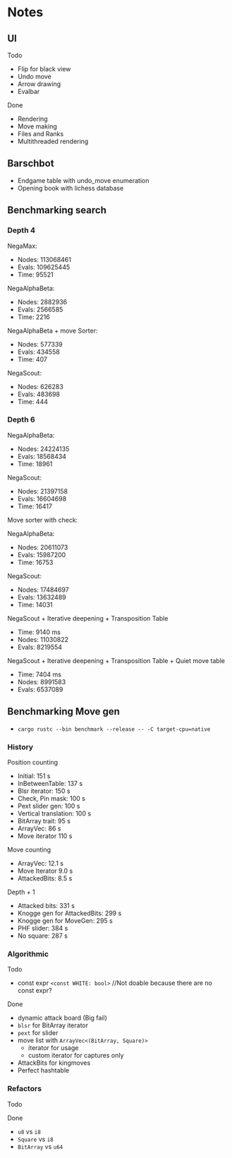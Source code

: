 # Notes

## UI

Todo

- Flip for black view
- Undo move
- Arrow drawing
- Evalbar

Done

- Rendering
- Move making
- Files and Ranks
- Multithreaded rendering

## Barschbot

- Endgame table with undo_move enumeration
- Opening book with lichess database

## Benchmarking search

### Depth 4

NegaMax:

- Nodes: 113068461
- Evals: 109625445
- Time: 95521

NegaAlphaBeta:

- Nodes: 2882936
- Evals: 2566585
- Time: 2216

NegaAlphaBeta + move Sorter:

- Nodes: 577339
- Evals: 434558
- Time: 407

NegaScout:

- Nodes: 626283
- Evals: 483698
- Time: 444

### Depth 6

NegaAlphaBeta:

- Nodes: 24224135
- Evals: 18568434
- Time: 18961

NegaScout:

- Nodes: 21397158
- Evals: 16604698
- Time: 16417

Move sorter with check:

NegaAlphaBeta:

- Nodes: 20611073
- Evals: 15987200
- Time: 16753

NegaScout:

- Nodes: 17484697
- Evals: 13632489
- Time: 14031

NegaScout + Iterative deepening + Transposition Table

- Time: 9140 ms
- Nodes: 11030822
- Evals: 8219554

NegaScout + Iterative deepening + Transposition Table + Quiet move table

- Time: 7404 ms
- Nodes: 8991583
- Evals: 6537089

## Benchmarking Move gen

- `cargo rustc --bin benchmark --release -- -C target-cpu=native`

### History

Position counting

- Initial: 151 s
- InBetweenTable: 137 s
- Blsr iterator: 150 s
- Check, Pin mask: 100 s
- Pext slider gen: 100 s
- Vertical translation: 100 s
- BitArray trait: 95 s
- ArrayVec: 86 s
- Move iterator 110 s

Move counting

- ArrayVec: 12.1 s
- Move Iterator 9.0 s
- AttackedBits: 8.5 s

Depth + 1

- Attacked bits: 331 s
- Knogge gen for AttackedBits: 299 s
- Knogge gen for MoveGen: 295 s
- PHF slider: 384 s
- No square: 287 s

### Algorithmic

Todo

- const expr `<const WHITE: bool>` //Not doable because there are no const expr?

Done

- dynamic attack board  (Big fail)
- `blsr` for BitArray iterator
- `pext` for slider
- move list with `ArrayVec<(BitArray, Square)>`
  - iterator for usage
  - custom iterator for captures only
- AttackBits for kingmoves
- Perfect hashtable

### Refactors

Todo

Done

- `u8` vs  `i8`
- `Square` vs `i8`
- `BitArray` vs `u64`
